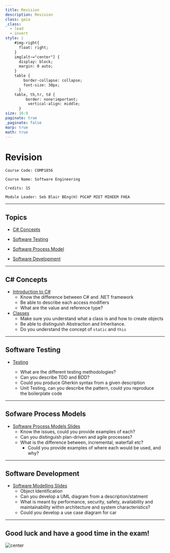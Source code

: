 ```yaml
---
title: Revision
description: Revision
class: gaia
_class:
  - lead
  - invert
style: |
    #img-right{
      float: right;
    }
    img[alt~="center"] {
      display: block;
      margin: 0 auto;
    }
    table {
        border-collapse: collapse;
        font-size: 30px;
      }
    table, th,tr, td {
         border: none!important; 
          vertical-align: middle;
      }
size: 16:9
paginate: true
_paginate: false
marp: true
math: true
---
```


# Revision

    Course Code: COMP1856 
    
    Course Name: Software Engineering

    Credits: 15

    Module Leader: Seb Blair BEng(H) PGCAP MIET MIHEEM FHEA

---

## Topics

- [C# Concepts](#c\#-concepts)

- [Software Testing](#software-testing)

- [Software Process Model](#sofware-process-models)

- [Software Development](#software-development)

---

## C# Concepts

  - [Introduction to C#](https://teachingmaterial.github.io/COMP1856-Lectures/content/IntroductionToCSharp/introductionToCSharp.html#1)
    - Know the difference between C# and .NET framework
    - Be able to describe each access modifiers
    - What are the value and reference type?
  - [Classes](https://teachingmaterial.github.io/COMP1856-Lectures/content/InterfacesAndDependencyInjection/InterfacesAndDependencyInjection.html#2)
    - Make sure you understand what a class is and how to create objects
    - Be able to distinguish Abstraction and Inheritance.
    - Do you understand the concept of `static` and `this`
  
----

## Software Testing

- [Testing](https://teachingmaterial.github.io/COMP1856-Lectures/content/Testing/testing.html)
  
  - What are the different testing methodologies?
  - Can you describe TDD and BDD?
  - Could you produce Gherkin syntax from a given description
  - Unit Testing, can you describe the pattern, could you reproduce  
 the boilerplate code
 
 ---
 
## Sofware Process Models

- [Software Process Models Slides](https://teachingmaterial.github.io/COMP1856-Lectures/content/SoftwareProcessModels/SoftwareProcessModels.html)
  - Know the issues, could you provide examples of each?
  - Can you distinguish plan-driven and agile processes?
  - What is the difference between, incremental, waterfall etc?
    - Could you provide examples of where each would be used, and why?

---

## Software Development

- [Software Modelling Slides](https://teachingmaterial.github.io/COMP1856-Lectures/content/SystemModellingPt1/SystemModellingPt1.html)
  - Object Identification
  - Can you develop a UML diagram from a description/statment
  - What is meant by performance, security, safety, availability and maintainability within architecture and system characteristics?
  - Could you develop a use case diagram for car

---

## Good luck and have a good time in the exam!

![center](https://i.chzbgr.com/full/9029005056/h761B7854/photo-of-jake-gyllenhaal-situation-youre-in-when-taking-an-exam-and-see-the-first-question)
